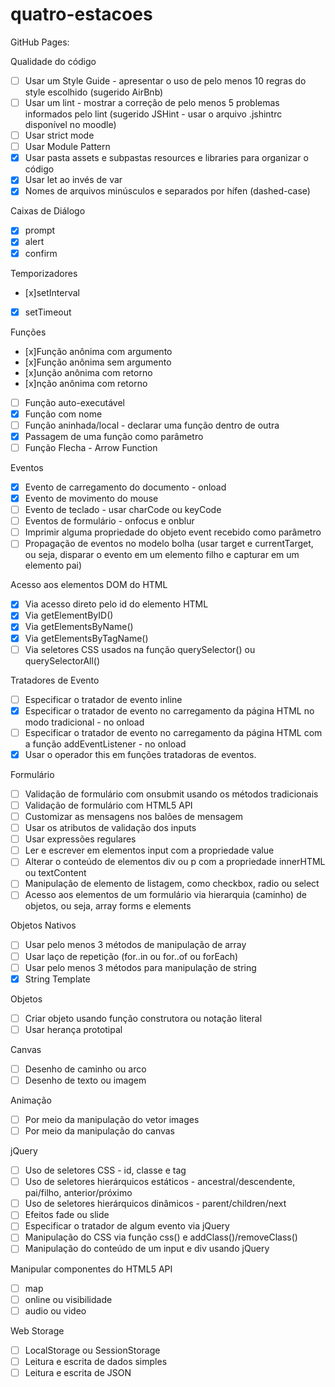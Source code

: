 # quatro-estacoes

GitHub Pages: 

Qualidade do código

- [ ] Usar um Style Guide - apresentar o uso de pelo menos 10 regras do style escolhido (sugerido AirBnb)
- [ ] Usar um lint - mostrar a correção de pelo menos 5 problemas informados pelo lint (sugerido JSHint - usar o arquivo .jshintrc disponível no moodle)
- [ ] Usar strict mode
- [ ] Usar Module Pattern
- [x] Usar pasta assets e subpastas resources e libraries para organizar o código
- [x] Usar let ao invés de var
- [x] Nomes de arquivos minúsculos e separados por hífen (dashed-case)

Caixas de Diálogo

- [x] prompt
- [x] alert
- [x] confirm

Temporizadores

- [x]setInterval
- [x] setTimeout

Funções

- [x]Função anônima com argumento
- [x]Função anônima sem argumento
- [x]unção anônima com retorno
- [x]nção anônima com retorno
- [ ] Função auto-executável
- [x] Função com nome
- [ ] Função aninhada/local - declarar uma função dentro de outra
- [x] Passagem de uma função como parâmetro
- [ ] Função Flecha - Arrow Function

Eventos

- [x] Evento de carregamento do documento - onload
- [x] Evento de movimento do mouse
- [ ] Evento de teclado - usar charCode ou keyCode
- [ ] Eventos de formulário - onfocus e onblur
- [ ] Imprimir alguma propriedade do objeto event recebido como parâmetro
- [ ] Propagação de eventos no modelo bolha (usar target e currentTarget, ou seja, disparar o evento em um elemento filho e capturar em um elemento pai) 

Acesso aos elementos DOM do HTML

- [x] Via acesso direto pelo id do elemento HTML
- [x] Via getElementByID()
- [x] Via getElementsByName()
- [x] Via getElementsByTagName()
- [ ] Via seletores CSS usados na função querySelector() ou querySelectorAll()

Tratadores de Evento

- [ ] Especificar o tratador de evento inline
- [x] Especificar o tratador de evento no carregamento da página HTML no modo tradicional - no onload
- [ ] Especificar o tratador de evento no carregamento da página HTML com a função addEventListener - no onload
- [x] Usar o operador this em funções tratadoras de eventos.

Formulário

- [ ] Validação de formulário com onsubmit usando os métodos tradicionais
- [ ] Validação de formulário com HTML5 API
- [ ] Customizar as mensagens nos balões de mensagem
- [ ] Usar os atributos de validação dos inputs
- [ ] Usar expressões regulares
- [ ] Ler e escrever em elementos input com a propriedade value
- [ ] Alterar o conteúdo de elementos div ou p com a propriedade innerHTML ou textContent
- [ ] Manipulação de elemento de listagem, como checkbox, radio ou select
- [ ] Acesso aos elementos de um formulário via hierarquia (caminho) de objetos, ou seja, array forms e elements

Objetos Nativos

- [ ] Usar pelo menos 3 métodos de manipulação de array
- [ ] Usar laço de repetição (for..in ou for..of ou forEach)
- [ ] Usar pelo menos 3 métodos para manipulação de string
- [x] String Template

Objetos

- [ ] Criar objeto usando função construtora ou notação literal
- [ ] Usar herança prototipal

Canvas

- [ ] Desenho de caminho ou arco
- [ ] Desenho de texto ou imagem

Animação

- [ ] Por meio da manipulação do vetor images
- [ ] Por meio da manipulação do canvas

jQuery

- [ ] Uso de seletores CSS - id, classe e tag
- [ ] Uso de seletores hierárquicos estáticos - ancestral/descendente, pai/filho, anterior/próximo
- [ ] Uso de seletores hierárquicos dinâmicos - parent/children/next
- [ ] Efeitos fade ou slide
- [ ] Especificar o tratador de algum evento via jQuery
- [ ] Manipulação do CSS via função css() e addClass()/removeClass()
- [ ] Manipulação do conteúdo de um input e div usando jQuery

Manipular componentes do HTML5 API

- [ ] map
- [ ] online ou visibilidade
- [ ] audio ou video

Web Storage

- [ ] LocalStorage ou SessionStorage
- [ ] Leitura e escrita de dados simples
- [ ] Leitura e escrita de JSON

